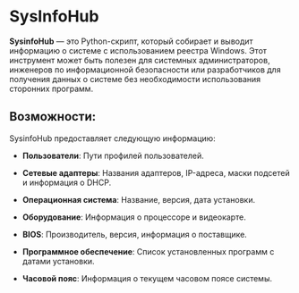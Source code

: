 # SysInfoHub
**SysinfoHub** — это Python-скрипт, который собирает и выводит информацию о системе с использованием реестра Windows. Этот инструмент может быть полезен для системных администраторов, инженеров по информационной безопасности или разработчиков для получения данных о системе без необходимости использования сторонних программ.

## Возможности:

SysinfoHub предоставляет следующую информацию:

* **Пользователи**: Пути профилей пользователей.
* **Сетевые адаптеры**: Названия адаптеров, IP-адреса, маски подсетей и информация о DHCP.

* **Операционная система**: Название, версия, дата установки.

* **Оборудование**: Информация о процессоре и видеокарте.

* **BIOS**: Производитель, версия, информация о поставщике.

* **Программное обеспечение**: Список установленных программ с датами установки.

* **Часовой пояс**: Информация о текущем часовом поясе системы.

